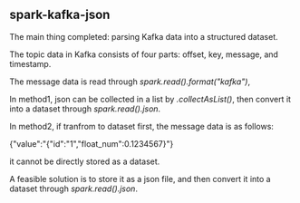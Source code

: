 ## spark-kafka-json



The main thing completed: parsing Kafka data into a structured dataset.


The topic data in Kafka consists of four parts: offset, key, message, and timestamp.

The message data is read through *spark.read().format("kafka")*, 


In method1, json can be collected in a list by *.collectAsList()*, then convert it into a dataset through *spark.read().json*.


In method2, if tranfrom to dataset<string> first, the message data is as follows: 

{"value":"{\"id\":\"1\",\"float_num\":0.1234567}"}

it cannot be directly stored as a dataset.

A feasible solution is to store it as a json file, and then convert it into a dataset through *spark.read().json*.